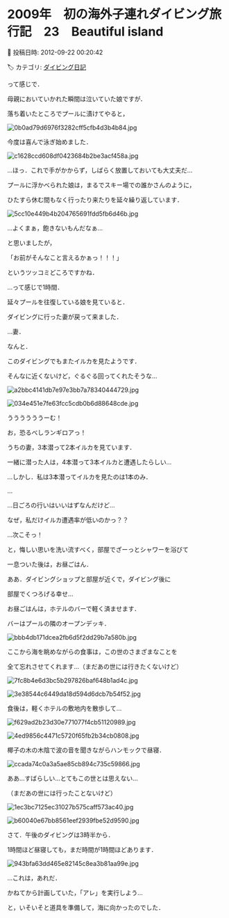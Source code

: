 # 2009年　初の海外子連れダイビング旅行記　23　Beautiful island

📅 投稿日時: 2012-09-22 00:20:42

🏷️ カテゴリ: [ダイビング日記](ce3a7a8d424d112fce83ee85c81a0e344.md)

って感じで．


母親においていかれた瞬間は泣いていた娘ですが．





落ち着いたところでプールに漬けてやると，




![0b0ad79d6976f3282cff5cfb4d3b4b84.jpg](images/0b0ad79d6976f3282cff5cfb4d3b4b84.jpg)




今度は喜んで泳ぎ始めました．




![c1628ccd608df0423684b2be3acf458a.jpg](images/c1628ccd608df0423684b2be3acf458a.jpg)




…ほっ．これで手がかからず，しばらく放置しておいても大丈夫だ…





プールに浮かべられた娘は，まるでスキー場での誰かさんのように，


ひたすら休む間もなく行ったり来たりを延々繰り返しています．




![5cc10e449b4b204765691fdd5fb6d46b.jpg](images/5cc10e449b4b204765691fdd5fb6d46b.jpg)




…よくまぁ，飽きないもんだなぁ…


と思いましたが，


「お前がそんなこと言えるかぁっ！！！」


というツッコミどころですかね．





…って感じで1時間．


延々プールを往復している娘を見ていると．


ダイビングに行った妻が戻って来ました．





…妻．


なんと．


このダイビングでもまたイルカを見たようです．


そんなに近くないけど，ぐるぐる回ってくれたそうな…




![a2bbc4141db7e97e3bb7a78340444729.jpg](images/a2bbc4141db7e97e3bb7a78340444729.jpg)






![034e451e7fe63fcc5cdb0b6d88648cde.jpg](images/034e451e7fe63fcc5cdb0b6d88648cde.jpg)







ううううううーむ！


お，恐るべしランギロアっ！


うちの妻，3本潜って2本イルカを見ています．


一緒に潜った人は，4本潜って3本イルカと遭遇したらしい…





…しかし．私は3本潜ってイルカを見たのは1本のみ．


…


…日ごろの行いはいいはずなんだけど…


なぜ，私だけイルカ遭遇率が低いのかっ？？


…次こそっ！





と，悔しい思いを洗い流すべく，部屋でざーっとシャワーを浴びて


一息ついた後は，お昼ごはん．


ああ．ダイビングショップと部屋が近くで，ダイビング後に


部屋でくつろげる幸せ…





お昼ごはんは，ホテルのバーで軽く済ませます．


バーはプールの隣のオープンデッキ．




![bbb4db171dcea2fb6d5f2dd29b7a580b.jpg](images/bbb4db171dcea2fb6d5f2dd29b7a580b.jpg)







ここから海を眺めながらの食事は，この世のさまざまなことを


全て忘れさせてくれます…（まだあの世には行きたくないけど）




![7fc8b4e6d3bc5b297826baf648b1ad4c.jpg](images/7fc8b4e6d3bc5b297826baf648b1ad4c.jpg)






![3e38544c6449da18d594d6dcb7b54f52.jpg](images/3e38544c6449da18d594d6dcb7b54f52.jpg)







食後は，軽くホテルの敷地内を散歩して…




![f629ad2b23d30e771077f4cb51120989.jpg](images/f629ad2b23d30e771077f4cb51120989.jpg)






![4ed9856c4471c5720f65fb2b34cb0808.jpg](images/4ed9856c4471c5720f65fb2b34cb0808.jpg)







椰子の木の木陰で波の音を聞きながらハンモックで昼寝．




![ccada74c0a3a5ae85cb894c735c59866.jpg](images/ccada74c0a3a5ae85cb894c735c59866.jpg)




ああ…すばらしい…とてもこの世とは思えない…


（まだあの世には行ったことないけど）




![1ec3bc7125ec31027b575caff573ac40.jpg](images/1ec3bc7125ec31027b575caff573ac40.jpg)






![b60040e67bb8561eef2939fbe52d9590.jpg](images/b60040e67bb8561eef2939fbe52d9590.jpg)







さて．午後のダイビングは3時半から．


1時間ほど昼寝しても，まだ時間が1時間ほどあります．




![943bfa63dd465e82145c8ea3b81aa99e.jpg](images/943bfa63dd465e82145c8ea3b81aa99e.jpg)







…これは，あれだ．


かねてから計画していた，「アレ」を実行しよう…


と，いそいそと道具を準備して，海に向かったのでした．
